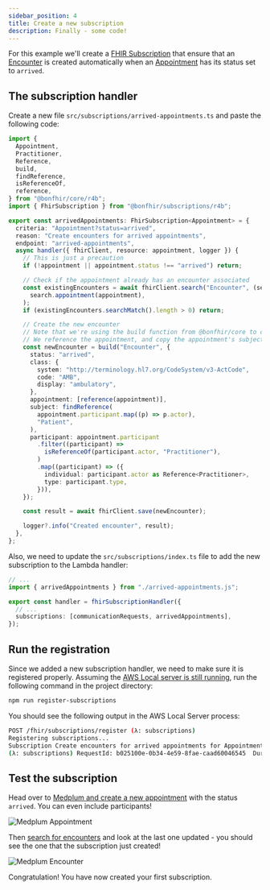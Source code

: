 ```yaml
---
sidebar_position: 4
title: Create a new subscription
description: Finally - some code!
---
```


For this example we'll create a [FHIR Subscription](https://hl7.org/fhir/R4B/subscription.html) that ensure that an
[Encounter](https://hl7.org/fhir/R4B/encounter.html) is created automatically when an [Appointment](https://hl7.org/fhir/R4B/appointment.html)
has its status set to `arrived`.

## The subscription handler

Create a new file `src/subscriptions/arrived-appointments.ts` and paste the following code:

```typescript title="src/subscriptions/arrived-appointments.ts"
import {
  Appointment,
  Practitioner,
  Reference,
  build,
  findReference,
  isReferenceOf,
  reference,
} from "@bonfhir/core/r4b";
import { FhirSubscription } from "@bonfhir/subscriptions/r4b";

export const arrivedAppointments: FhirSubscription<Appointment> = {
  criteria: "Appointment?status=arrived",
  reason: "Create encounters for arrived appointments",
  endpoint: "arrived-appointments",
  async handler({ fhirClient, resource: appointment, logger }) {
    // This is just a precaution
    if (!appointment || appointment.status !== "arrived") return;

    // Check if the appointment already has an encounter associated
    const existingEncounters = await fhirClient.search("Encounter", (search) =>
      search.appointment(appointment),
    );
    if (existingEncounters.searchMatch().length > 0) return;

    // Create the new encounter
    // Note that we're using the build function from @bonfhir/core to create the encounter.
    // We reference the appointment, and copy the appointment's subject and participants as well.
    const newEncounter = build("Encounter", {
      status: "arrived",
      class: {
        system: "http://terminology.hl7.org/CodeSystem/v3-ActCode",
        code: "AMB",
        display: "ambulatory",
      },
      appointment: [reference(appointment)],
      subject: findReference(
        appointment.participant.map((p) => p.actor),
        "Patient",
      ),
      participant: appointment.participant
        .filter((participant) =>
          isReferenceOf(participant.actor, "Practitioner"),
        )
        .map((participant) => ({
          individual: participant.actor as Reference<Practitioner>,
          type: participant.type,
        })),
    });

    const result = await fhirClient.save(newEncounter);

    logger?.info("Created encounter", result);
  },
};
```

Also, we need to update the `src/subscriptions/index.ts` file to add the new subscription to the Lambda handler:

```typescript title="src/subscriptions/index.ts"
// ...
import { arrivedAppointments } from "./arrived-appointments.js";

export const handler = fhirSubscriptionHandler({
  // ...
  subscriptions: [communicationRequests, arrivedAppointments],
});
```

## Run the registration

Since we added a new subscription handler, we need to make sure it is registered properly.
Assuming the [AWS Local server is still running](/docs/build-a-subscription-api-with-aws-lambda/run-and-register-subscriptions#run-the-serverless-application-locally), run the following command in the project directory:

```bash npm2yarn
npm run register-subscriptions
```

You should see the following output in the AWS Local Server process:

```bash
POST /fhir/subscriptions/register (λ: subscriptions)
Registering subscriptions...
Subscription Create encounters for arrived appointments for Appointment?status=arrived on http://host.docker.internal:6000/fhir/subscriptions/arrived-appointments registered.
(λ: subscriptions) RequestId: b025100e-0b34-4e59-8fae-caad60046545  Duration: 139.96 ms  Billed Duration: 140 ms
```

## Test the subscription

Head over to [Medplum and create a new appointment](http://localhost:8100/Appointment) with the status `arrived`.
You can even include participants!

![Medplum Appointment](/img/docs/medplum-appointment.png)

Then [search for encounters](http://localhost:8100/Encounter) and look at the last one updated - you should see the one
that the subscription just created!

![Medplum Encounter](/img/docs/medplum-encounter.png)

Congratulation! You have now created your first subscription.
